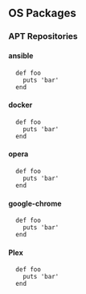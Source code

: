 ## OS Packages
### APT Repositories
#### ansible

```shell
  def foo
    puts 'bar'
  end
```
	
#### docker

```shell
  def foo
    puts 'bar'
  end
```
	
#### opera

```shell
  def foo
    puts 'bar'
  end
```
	
#### google-chrome

```shell
  def foo
    puts 'bar'
  end
```
	
#### Plex

```shell
  def foo
    puts 'bar'
  end
```
	
	
